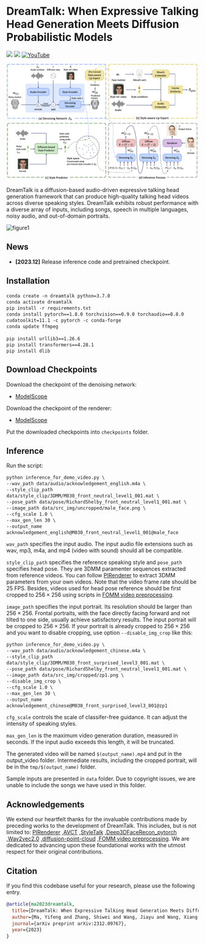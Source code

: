 # DreamTalk: When Expressive Talking Head Generation Meets Diffusion Probabilistic Models

<a href='https://dreamtalk-project.github.io/'><img src='https://img.shields.io/badge/Project-Page-Green'></a> <a href='https://arxiv.org/abs/2312.09767'><img src='https://img.shields.io/badge/Paper-Arxiv-red'></a> [![YouTube](https://badges.aleen42.com/src/youtube.svg)](https://youtu.be/VF4vlE6ZqWQ)

![architecture](media/dreamtalk_pipeline.png "architecture")

DreamTalk is a diffusion-based audio-driven expressive talking head generation framework that can produce high-quality talking head videos across diverse speaking styles. DreamTalk exhibits robust performance with a diverse array of inputs, including songs, speech in multiple languages, noisy audio, and out-of-domain portraits.

![figure1](media/teaser.gif "teaser")

## News
- __[2023.12]__ Release inference code and pretrained checkpoint.

## Installation

```
conda create -n dreamtalk python=3.7.0
conda activate dreamtalk
pip install -r requirements.txt
conda install pytorch==1.8.0 torchvision==0.9.0 torchaudio==0.8.0 cudatoolkit=11.1 -c pytorch -c conda-forge
conda update ffmpeg

pip install urllib3==1.26.6
pip install transformers==4.28.1
pip install dlib
```

## Download Checkpoints
Download the checkpoint of the denoising network: 
* [ModelScope](https://modelscope.cn/models/damo/dreamtalk/file/view/master/checkpoints%2Fdenoising_network.pth?status=2)


Download the checkpoint of the renderer: 
* [ModelScope](https://modelscope.cn/models/damo/dreamtalk/file/view/master/checkpoints%2Frenderer.pt?status=2)

Put the downloaded checkpoints into `checkpoints` folder.


## Inference
Run the script:

```
python inference_for_demo_video.py \
--wav_path data/audio/acknowledgement_english.m4a \
--style_clip_path data/style_clip/3DMM/M030_front_neutral_level1_001.mat \
--pose_path data/pose/RichardShelby_front_neutral_level1_001.mat \
--image_path data/src_img/uncropped/male_face.png \
--cfg_scale 1.0 \
--max_gen_len 30 \
--output_name acknowledgement_english@M030_front_neutral_level1_001@male_face
```

`wav_path` specifies the input audio. The input audio file extensions such as wav, mp3, m4a, and mp4 (video with sound) should all be compatible.

`style_clip_path` specifies the reference speaking style and `pose_path` specifies head pose. They are 3DMM paramenter sequences extracted from reference videos. You can follow [PIRenderer](https://github.com/RenYurui/PIRender) to extract 3DMM parameters from your own videos. Note that the video frame rate should be 25 FPS. Besides, videos used for head pose reference should be first cropped to $256\times256$ using scripts in [FOMM video preprocessing](https://github.com/AliaksandrSiarohin/video-preprocessing).

`image_path` specifies the input portrait. Its resolution should be larger than $256\times256$. Frontal portraits, with the face directly facing forward and not tilted to one side, usually achieve satisfactory results. The input portrait will be cropped to $256\times256$. If your portrait is already cropped to $256\times256$ and you want to disable cropping, use option `--disable_img_crop` like this:

```
python inference_for_demo_video.py \
--wav_path data/audio/acknowledgement_chinese.m4a \
--style_clip_path data/style_clip/3DMM/M030_front_surprised_level3_001.mat \
--pose_path data/pose/RichardShelby_front_neutral_level1_001.mat \
--image_path data/src_img/cropped/zp1.png \
--disable_img_crop \
--cfg_scale 1.0 \
--max_gen_len 30 \
--output_name acknowledgement_chinese@M030_front_surprised_level3_001@zp1
```

`cfg_scale` controls the scale of classifer-free guidance. It can adjust the intensity of speaking styles.

`max_gen_len` is the maximum video generation duration, measured in seconds. If the input audio exceeds this length, it will be truncated.

The generated video will be named `$(output_name).mp4` and put in the output_video folder. Intermediate results, including the cropped portrait, will be in the `tmp/$(output_name)` folder.

Sample inputs are presented in `data` folder. Due to copyright issues, we are unable to include the songs we have used in this folder.


## Acknowledgements

We extend our heartfelt thanks for the invaluable contributions made by preceding works to the development of DreamTalk. This includes, but is not limited to:
[PIRenderer](https://github.com/RenYurui/PIRender)
,[AVCT](https://github.com/FuxiVirtualHuman/AAAI22-one-shot-talking-face)
,[StyleTalk](https://github.com/FuxiVirtualHuman/styletalk)
,[Deep3DFaceRecon_pytorch](https://github.com/sicxu/Deep3DFaceRecon_pytorch)
,[Wav2vec2.0](https://huggingface.co/jonatasgrosman/wav2vec2-large-xlsr-53-english)
,[diffusion-point-cloud](https://github.com/luost26/diffusion-point-cloud)
,[FOMM video preprocessing](https://github.com/AliaksandrSiarohin/video-preprocessing). We are dedicated to advancing upon these foundational works with the utmost respect for their original contributions.

## Citation
If you find this codebase useful for your research, please use the following entry.
```BibTeX
@article{ma2023dreamtalk,
  title={DreamTalk: When Expressive Talking Head Generation Meets Diffusion Probabilistic Models},
  author={Ma, Yifeng and Zhang, Shiwei and Wang, Jiayu and Wang, Xiang and Zhang, Yingya and Deng, Zhidong},
  journal={arXiv preprint arXiv:2312.09767},
  year={2023}
}
```


